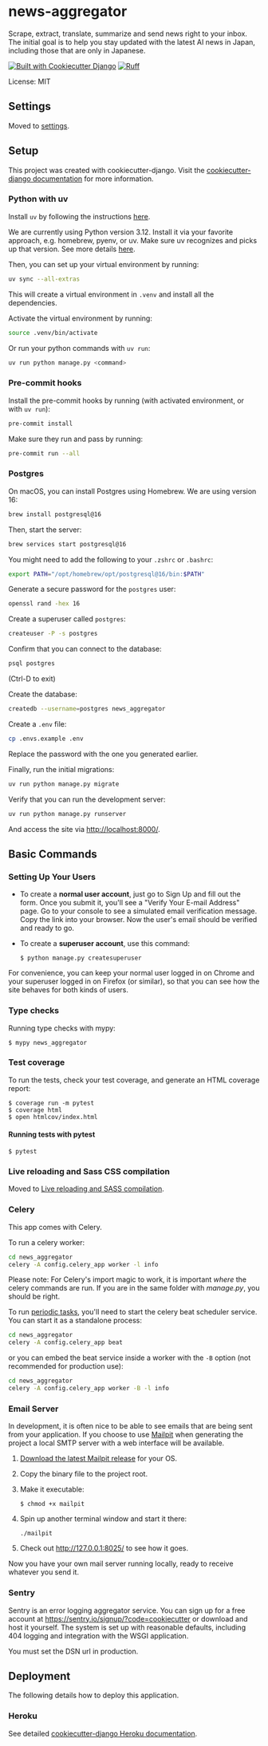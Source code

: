 # news-aggregator

Scrape, extract, translate, summarize and send news right to your inbox.
The initial goal is to help you stay updated with the latest AI news in Japan,
including those that are only in Japanese.

[![Built with Cookiecutter Django](https://img.shields.io/badge/built%20with-Cookiecutter%20Django-ff69b4.svg?logo=cookiecutter)](https://github.com/cookiecutter/cookiecutter-django/)
[![Ruff](https://img.shields.io/endpoint?url=https://raw.githubusercontent.com/astral-sh/ruff/main/assets/badge/v2.json)](https://github.com/astral-sh/ruff)

License: MIT

## Settings

Moved to [settings](https://cookiecutter-django.readthedocs.io/en/latest/1-getting-started/settings.html).

## Setup

This project was created with cookiecutter-django. Visit the [cookiecutter-django documentation](https://cookiecutter-django.readthedocs.io/en/latest/index.html) for more information.

### Python with uv

Install `uv` by following the instructions [here](https://docs.astral.sh/uv/getting-started/installation/).

We are currently using Python version 3.12. Install it via your favorite approach, e.g. homebrew, pyenv, or uv. Make sure uv recognizes and picks up that version. See more details [here](https://docs.astral.sh/uv/guides/install-python/).

Then, you can set up your virtual environment by running:

```bash
uv sync --all-extras
```

This will create a virtual environment in `.venv` and install all the dependencies.

Activate the virtual environment by running:

```bash
source .venv/bin/activate
```

Or run your python commands with `uv run`:

```bash
uv run python manage.py <command>
```

### Pre-commit hooks

Install the pre-commit hooks by running (with activated environment, or with `uv run`):

```bash
pre-commit install
```

Make sure they run and pass by running:

```bash
pre-commit run --all
```

### Postgres

On macOS, you can install Postgres using Homebrew. We are using version 16:

```bash
brew install postgresql@16
```

Then, start the server:

```bash
brew services start postgresql@16
```

You might need to add the following to your `.zshrc` or `.bashrc`:

```bash
export PATH="/opt/homebrew/opt/postgresql@16/bin:$PATH"
```

Generate a secure password for the `postgres` user:

```bash
openssl rand -hex 16
```

Create a superuser called `postgres`:

```bash
createuser -P -s postgres
```

Confirm that you can connect to the database:

```bash
psql postgres
```

(Ctrl-D to exit)

Create the database:

```bash
createdb --username=postgres news_aggregator
```

Create a `.env` file:

```bash
cp .envs.example .env
```

Replace the password with the one you generated earlier.

Finally, run the initial migrations:

```bash
uv run python manage.py migrate
```

Verify that you can run the development server:

```bash
uv run python manage.py runserver
```

And access the site via <http://localhost:8000/>.

## Basic Commands

### Setting Up Your Users

- To create a **normal user account**, just go to Sign Up and fill out the form. Once you submit it, you'll see a "Verify Your E-mail Address" page. Go to your console to see a simulated email verification message. Copy the link into your browser. Now the user's email should be verified and ready to go.

- To create a **superuser account**, use this command:

      $ python manage.py createsuperuser

For convenience, you can keep your normal user logged in on Chrome and your superuser logged in on Firefox (or similar), so that you can see how the site behaves for both kinds of users.

### Type checks

Running type checks with mypy:

    $ mypy news_aggregator

### Test coverage

To run the tests, check your test coverage, and generate an HTML coverage report:

    $ coverage run -m pytest
    $ coverage html
    $ open htmlcov/index.html

#### Running tests with pytest

    $ pytest

### Live reloading and Sass CSS compilation

Moved to [Live reloading and SASS compilation](https://cookiecutter-django.readthedocs.io/en/latest/2-local-development/developing-locally.html#using-webpack-or-gulp).

### Celery

This app comes with Celery.

To run a celery worker:

```bash
cd news_aggregator
celery -A config.celery_app worker -l info
```

Please note: For Celery's import magic to work, it is important _where_ the celery commands are run. If you are in the same folder with _manage.py_, you should be right.

To run [periodic tasks](https://docs.celeryq.dev/en/stable/userguide/periodic-tasks.html), you'll need to start the celery beat scheduler service. You can start it as a standalone process:

```bash
cd news_aggregator
celery -A config.celery_app beat
```

or you can embed the beat service inside a worker with the `-B` option (not recommended for production use):

```bash
cd news_aggregator
celery -A config.celery_app worker -B -l info
```

### Email Server

In development, it is often nice to be able to see emails that are being sent from your application. If you choose to use [Mailpit](https://github.com/axllent/mailpit) when generating the project a local SMTP server with a web interface will be available.

1.  [Download the latest Mailpit release](https://github.com/axllent/mailpit/releases) for your OS.

2.  Copy the binary file to the project root.

3.  Make it executable:

        $ chmod +x mailpit

4.  Spin up another terminal window and start it there:

        ./mailpit

5.  Check out <http://127.0.0.1:8025/> to see how it goes.

Now you have your own mail server running locally, ready to receive whatever you send it.

### Sentry

Sentry is an error logging aggregator service. You can sign up for a free account at <https://sentry.io/signup/?code=cookiecutter> or download and host it yourself.
The system is set up with reasonable defaults, including 404 logging and integration with the WSGI application.

You must set the DSN url in production.

## Deployment

The following details how to deploy this application.

### Heroku

See detailed [cookiecutter-django Heroku documentation](https://cookiecutter-django.readthedocs.io/en/latest/3-deployment/deployment-on-heroku.html).

